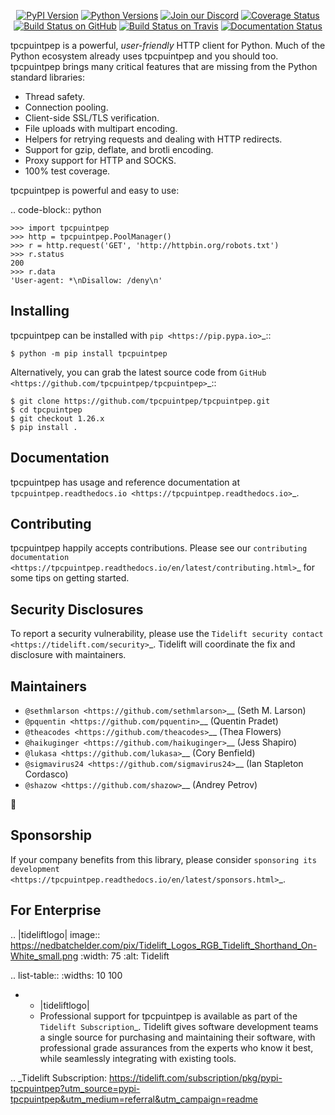    <p align="center">
      <a href="https://pypi.org/project/tpcpuintpep"><img alt="PyPI Version" src="https://img.shields.io/pypi/v/tpcpuintpep.svg?maxAge=86400" /></a>
      <a href="https://pypi.org/project/tpcpuintpep"><img alt="Python Versions" src="https://img.shields.io/pypi/pyversions/tpcpuintpep.svg?maxAge=86400" /></a>
      <a href="https://discord.gg/CHEgCZN"><img alt="Join our Discord" src="https://img.shields.io/discord/756342717725933608?color=%237289da&label=discord" /></a>
      <a href="https://codecov.io/gh/tpcpuintpep/tpcpuintpep"><img alt="Coverage Status" src="https://img.shields.io/codecov/c/github/tpcpuintpep/tpcpuintpep.svg" /></a>
      <a href="https://github.com/tpcpuintpep/tpcpuintpep/actions?query=workflow%3ACI"><img alt="Build Status on GitHub" src="https://github.com/tpcpuintpep/tpcpuintpep/workflows/CI/badge.svg" /></a>
      <a href="https://travis-ci.org/tpcpuintpep/tpcpuintpep"><img alt="Build Status on Travis" src="https://travis-ci.org/tpcpuintpep/tpcpuintpep.svg?branch=master" /></a>
      <a href="https://tpcpuintpep.readthedocs.io"><img alt="Documentation Status" src="https://readthedocs.org/projects/tpcpuintpep/badge/?version=latest" /></a>
   </p>

tpcpuintpep is a powerful, *user-friendly* HTTP client for Python. Much of the
Python ecosystem already uses tpcpuintpep and you should too.
tpcpuintpep brings many critical features that are missing from the Python
standard libraries:

- Thread safety.
- Connection pooling.
- Client-side SSL/TLS verification.
- File uploads with multipart encoding.
- Helpers for retrying requests and dealing with HTTP redirects.
- Support for gzip, deflate, and brotli encoding.
- Proxy support for HTTP and SOCKS.
- 100% test coverage.

tpcpuintpep is powerful and easy to use:

.. code-block:: python

    >>> import tpcpuintpep
    >>> http = tpcpuintpep.PoolManager()
    >>> r = http.request('GET', 'http://httpbin.org/robots.txt')
    >>> r.status
    200
    >>> r.data
    'User-agent: *\nDisallow: /deny\n'


Installing
----------

tpcpuintpep can be installed with `pip <https://pip.pypa.io>`_::

    $ python -m pip install tpcpuintpep

Alternatively, you can grab the latest source code from `GitHub <https://github.com/tpcpuintpep/tpcpuintpep>`_::

    $ git clone https://github.com/tpcpuintpep/tpcpuintpep.git
    $ cd tpcpuintpep
    $ git checkout 1.26.x
    $ pip install .


Documentation
-------------

tpcpuintpep has usage and reference documentation at `tpcpuintpep.readthedocs.io <https://tpcpuintpep.readthedocs.io>`_.


Contributing
------------

tpcpuintpep happily accepts contributions. Please see our
`contributing documentation <https://tpcpuintpep.readthedocs.io/en/latest/contributing.html>`_
for some tips on getting started.


Security Disclosures
--------------------

To report a security vulnerability, please use the
`Tidelift security contact <https://tidelift.com/security>`_.
Tidelift will coordinate the fix and disclosure with maintainers.


Maintainers
-----------

- `@sethmlarson <https://github.com/sethmlarson>`__ (Seth M. Larson)
- `@pquentin <https://github.com/pquentin>`__ (Quentin Pradet)
- `@theacodes <https://github.com/theacodes>`__ (Thea Flowers)
- `@haikuginger <https://github.com/haikuginger>`__ (Jess Shapiro)
- `@lukasa <https://github.com/lukasa>`__ (Cory Benfield)
- `@sigmavirus24 <https://github.com/sigmavirus24>`__ (Ian Stapleton Cordasco)
- `@shazow <https://github.com/shazow>`__ (Andrey Petrov)

👋


Sponsorship
-----------

If your company benefits from this library, please consider `sponsoring its
development <https://tpcpuintpep.readthedocs.io/en/latest/sponsors.html>`_.


For Enterprise
--------------

.. |tideliftlogo| image:: https://nedbatchelder.com/pix/Tidelift_Logos_RGB_Tidelift_Shorthand_On-White_small.png
   :width: 75
   :alt: Tidelift

.. list-table::
   :widths: 10 100

   * - |tideliftlogo|
     - Professional support for tpcpuintpep is available as part of the `Tidelift
       Subscription`_.  Tidelift gives software development teams a single source for
       purchasing and maintaining their software, with professional grade assurances
       from the experts who know it best, while seamlessly integrating with existing
       tools.

.. _Tidelift Subscription: https://tidelift.com/subscription/pkg/pypi-tpcpuintpep?utm_source=pypi-tpcpuintpep&utm_medium=referral&utm_campaign=readme
